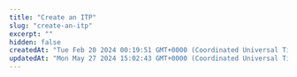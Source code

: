 ```yaml
---
title: "Create an ITP"
slug: "create-an-itp"
excerpt: ""
hidden: false
createdAt: "Tue Feb 20 2024 00:19:51 GMT+0000 (Coordinated Universal Time)"
updatedAt: "Mon May 27 2024 15:02:43 GMT+0000 (Coordinated Universal Time)"
---
```

